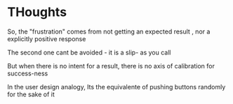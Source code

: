 # THoughts

So, the "frustration" comes from not getting an expected result , nor a explicitly positive response

The second one cant be avoided - it is a slip- as you call

But when there is no intent for a result, there is no axis of calibration for success-ness

In the user design analogy, Its the equivalente of pushing buttons randomly for the sake of it

